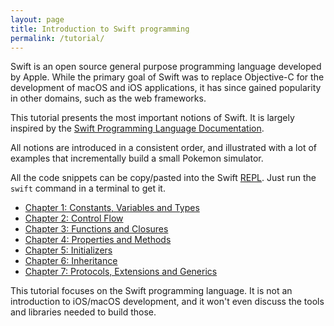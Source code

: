 ```yaml
---
layout: page
title: Introduction to Swift programming
permalink: /tutorial/
---
```


Swift is an open source general purpose programming language developed by Apple.
While the primary goal of Swift was to replace Objective-C for the development of macOS and iOS applications,
it has since gained popularity in other domains, such as the web frameworks.

This tutorial presents the most important notions of Swift.
It is largely inspired by the [Swift Programming Language Documentation](https://developer.apple.com/library/prerelease/content/documentation/Swift/Conceptual/Swift_Programming_Language).

All notions are introduced in a consistent order,
and illustrated with a lot of examples that incrementally build a small Pokemon simulator.

All the code snippets can be copy/pasted into the Swift [REPL](https://en.wikipedia.org/wiki/Read–eval–print_loop).
Just run the `swift` command in a terminal to get it.

* <a href="{{ site.baseurl }}tutorial/chapter-1">Chapter 1: Constants, Variables and Types</a>
* <a href="{{ site.baseurl }}tutorial/chapter-2">Chapter 2: Control Flow</a>
* <a href="{{ site.baseurl }}tutorial/chapter-3">Chapter 3: Functions and Closures</a>
* <a href="{{ site.baseurl }}tutorial/chapter-4">Chapter 4: Properties and Methods</a>
* <a href="{{ site.baseurl }}tutorial/chapter-5">Chapter 5: Initializers</a>
* <a href="{{ site.baseurl }}tutorial/chapter-6">Chapter 6: Inheritance</a>
* <a href="{{ site.baseurl }}tutorial/chapter-7">Chapter 7: Protocols, Extensions and Generics</a>

<div class="alert alert-warning">
  This tutorial focuses on the Swift programming language.
  It is not an introduction to iOS/macOS development,
  and it won't even discuss the tools and libraries needed to build those.
</div>
